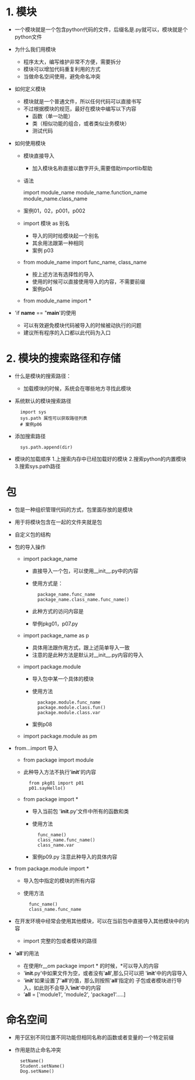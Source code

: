 # 1. 模块
- 一个模块就是一个包含python代码的文件，后缀名是.py就可以，模块就是个python文件
- 为什么我们用模块
    - 程序太大，编写维护非常不方便，需要拆分
    - 模块可以增加代码重复利用的方式
    - 当做命名空间使用，避免命名冲突
- 如何定义模块
    - 模块就是一个普通文件，所以任何代码可以直接书写
    - 不过根据模块的规范，最好在模块中编写以下内容
        - 函数（单一功能）
        - 类（相似功能的组合，或者类似业务模块）
        - 测试代码
        
- 如何使用模块
    - 模块直接导入
        - 加入模块名称直接以数字开头,需要借助importlib帮助
    - 语法
    
        import module_name
        module_name.function_name
        module_name.class_name
    - 案例01，02，p001，p002
    - import 模块 as 别名
        - 导入的同时给模块起一个别名
        - 其余用法跟第一种相同
        - 案例 p03
        
    - from module_name import func_name, class_name
        - 按上述方法有选择性的导入
        - 使用的时候可以直接使用导入的内容，不需要前缀
        - 案例p04
     
    - from module_name import *
- 'if __name__ == "__main__'的使用
    - 可以有效避免模块代码被导入的时候被动执行的问题
    - 建议所有程序的入口都以此代码为入口
    
# 2. 模块的搜索路径和存储
- 什么是模块的搜索路径：
    - 加载模块的时候，系统会在哪些地方寻找此模块
- 系统默认的模块搜索路径

        import sys
        sys.path 属性可以获取路径列表
        # 案例p06
- 添加搜索路径

        sys.path.append(dir)
- 模块的加载顺序
    1.上搜索内存中已经加载好的模块
    2.搜索python的内置模块
    3.搜索sys.path路径
    
# 包
- 包是一种组织管理代码的方式，包里面存放的是模块
- 用于将模块包含在一起的文件夹就是包
- 自定义包的结构
        
- 包的导入操作
    - import package_name
        - 直接导入一个包，可以使用__init__.py中的内容
        - 使用方式是：
            
                package_name.func_name
                package_name.class_name.func_name()         
        - 此种方式的访问内容是
        - 举例pkg01，p07.py
    - import package_name as p
        - 具体用法跟作用方式，跟上述简单导入一致
        - 注意的是此种方法是默认对__init__.py内容的导入
        
    - import package.module
        - 导入包中某一个具体的模块
        - 使用方法
        
                package.module.func_name
                package.module.class.fun() 
                package.module.class.var
        - 案例p08
        
    - import package.module as pm
    
- from...import 导入
    - from package import module
    - 此种导入方法不执行'__init__'的内容  
    
            from pkg01 import p01
            p01.sayHello()
    - from package import *
        - 导入当前包 '__init__.py'文件中所有的函数和类
        - 使用方法
        
                func_name()
                class_name.func_name()
                class_name.var
                
        - 案例p09.py  注意此种导入的具体内容
        
- from package.module import *
    - 导入包中指定的模块的所有内容
    - 使用方法
    
            func_name()
            class_name.func_name
            
- 在开发环境中经常会使用其他模块，可以在当前包中直接导入其他模块中的内容
    - import 完整的包或者模块的路径
    
- '__all__'的用法
    - 在使用fr__om package import * 的时候，*可以导入的内容
    - '__init__.py'中如果文件为空，或者没有'__all__',那么只可以把
    '__init__'中的内容导入
    - '__init__'如果设置了'__all__'的值，那么则按照'__all__'指定的
    子包或者模块进行导入，如此则不会导入‘__init__'中的内容
    - ’__all__ = ['module1', 'module2', 'package1'.....]
    
# 命名空间
- 用于区别不同位置不同功能但相同名称的函数或者变量的一个特定前缀
- 作用是防止命名冲突

        setName()
        Student.setName()
        Dog.setName()